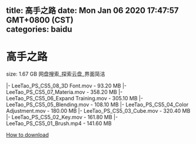 
title: 高手之路
date: Mon Jan 06 2020 17:47:57 GMT+0800 (CST)    
categories: baidu
---

# 高手之路
size: 1.67 GB
 网盘搜索_探索云盘_界面简洁
 
|- LeeTao_PS_CS5_08_3D Font.mov - 93.20 MB
|- LeeTao_PS_CS5_07_Materia.mov - 358.20 MB
|- LeeTao_PS_CS5_06_Expand Training.mov - 305.10 MB
|- LeeTao_PS_CS5_05_Blending.mov - 108.10 MB
|- LeeTao_PS_CS5_04_Color Adjustment.mov - 180.00 MB
|- LeeTao_PS_CS5_03_Cube.mov - 320.40 MB
|- LeeTao_PS_CS5_02_Key.mov - 161.80 MB
|- LeeTao_PS_CS5_01_Brush.mp4 - 141.60 MB

[How to download](https://bpcam.bemobtrk.com/go/2ceec3aa-1ca2-46d6-b9ff-aaa5c184517c?jno=4907)